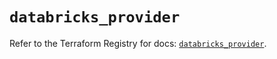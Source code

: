 # `databricks_provider`

Refer to the Terraform Registry for docs: [`databricks_provider`](https://registry.terraform.io/providers/databricks/databricks/1.35.0/docs/resources/provider).
